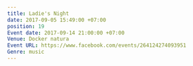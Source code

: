 ```yaml
---
title: Ladie's Night
date: 2017-09-05 15:49:00 +07:00
position: 19
Event date: 2017-09-14 21:00:00 +07:00
Venue: Docker natura
Event URL: https://www.facebook.com/events/264124274093951
Genre: music
---
```


